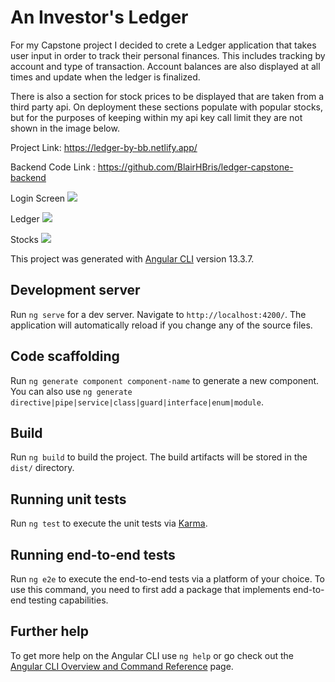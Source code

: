 # An Investor's Ledger

For my Capstone project I decided to crete a Ledger application that takes user input in order to track their personal finances. This includes 
tracking by account and type of transaction. Account balances are also displayed at all times and update when the ledger is finalized.

There is also a section for stock prices to be displayed that are taken from a third party api. On deployment these sections populate with 
popular stocks, but for the purposes of keeping within my api key call limit they are not shown in the image below.

Project Link: https://ledger-by-bb.netlify.app/

Backend Code Link : https://github.com/BlairHBris/ledger-capstone-backend

Login Screen
![](https://i2.paste.pics/H94TA.png)

Ledger
![](https://i2.paste.pics/H94TJ.png)

Stocks
![](https://i2.paste.pics/H94TY.png)

This project was generated with [Angular CLI](https://github.com/angular/angular-cli) version 13.3.7.

## Development server

Run `ng serve` for a dev server. Navigate to `http://localhost:4200/`. The application will automatically reload if you change any of the source files.

## Code scaffolding

Run `ng generate component component-name` to generate a new component. You can also use `ng generate directive|pipe|service|class|guard|interface|enum|module`.

## Build

Run `ng build` to build the project. The build artifacts will be stored in the `dist/` directory.

## Running unit tests

Run `ng test` to execute the unit tests via [Karma](https://karma-runner.github.io).

## Running end-to-end tests

Run `ng e2e` to execute the end-to-end tests via a platform of your choice. To use this command, you need to first add a package that implements end-to-end testing capabilities.

## Further help

To get more help on the Angular CLI use `ng help` or go check out the [Angular CLI Overview and Command Reference](https://angular.io/cli) page.

